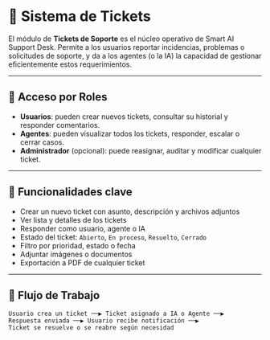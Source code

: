 # 🎫 Sistema de Tickets

El módulo de **Tickets de Soporte** es el núcleo operativo de Smart AI Support Desk. Permite a los usuarios reportar incidencias, problemas o solicitudes de soporte, y da a los agentes (o la IA) la capacidad de gestionar eficientemente estos requerimientos.

---

## 👤 Acceso por Roles

- **Usuarios**: pueden crear nuevos tickets, consultar su historial y responder comentarios.
- **Agentes**: pueden visualizar todos los tickets, responder, escalar o cerrar casos.
- **Administrador** (opcional): puede reasignar, auditar y modificar cualquier ticket.

---

## 🧱 Funcionalidades clave

- Crear un nuevo ticket con asunto, descripción y archivos adjuntos
- Ver lista y detalles de los tickets
- Responder como usuario, agente o IA
- Estado del ticket: `Abierto`, `En proceso`, `Resuelto`, `Cerrado`
- Filtro por prioridad, estado o fecha
- Adjuntar imágenes o documentos
- Exportación a PDF de cualquier ticket

---

## 🔄 Flujo de Trabajo

```plaintext
Usuario crea un ticket ──▶ Ticket asignado a IA o Agente ──▶
Respuesta enviada ──▶ Usuario recibe notificación ──▶
Ticket se resuelve o se reabre según necesidad
